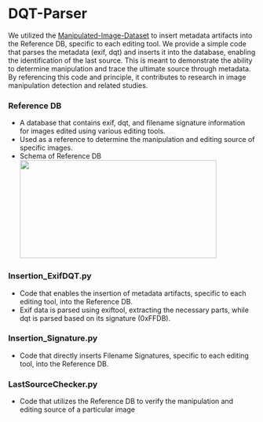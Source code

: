 # DQT-Parser

We utilized the [Manipulated-Image-Dataset](https://github.com/allinonee/Manipulated-Image-Dataset.git) to insert metadata artifacts into the Reference DB, specific to each editing tool. We provide a simple code that parses the metadata (exif, dqt) and inserts it into the database, enabling the identification of the last source. This is meant to demonstrate the ability to determine manipulation and trace the ultimate source through metadata. By referencing this code and principle, it contributes to research in image manipulation detection and related studies.

### Reference DB
- A database that contains exif, dqt, and filename signature information for images edited using various editing tools.
- Used as a reference to determine the manipulation and editing source of specific images.
- Schema of Reference DB <img src="[이미지주소.png](https://github.com/allinonee/DQT-Parser/assets/62634837/75a7f411-3b62-4edf-8bd1-666708ea6272)" width="400" height="200"/>

### Insertion_ExifDQT.py
- Code that enables the insertion of metadata artifacts, specific to each editing tool, into the Reference DB.
- Exif data is parsed using exiftool, extracting the necessary parts, while dqt is parsed based on its signature (0xFFDB).

### Insertion_Signature.py
- Code that directly inserts Filename Signatures, specific to each editing tool, into the Reference DB.

### LastSourceChecker.py
- Code that utilizes the Reference DB to verify the manipulation and editing source of a particular image

